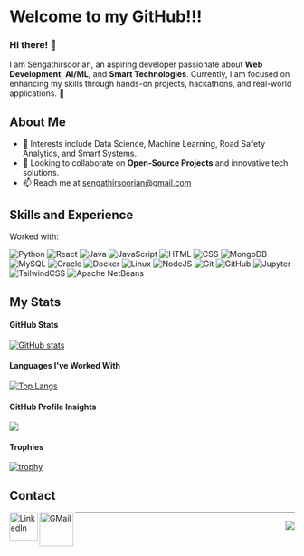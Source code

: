 # Welcome to my GitHub!!!

### Hi there! 👋
I am Sengathirsoorian, an aspiring developer passionate about **Web Development**, **AI/ML**, and **Smart Technologies**. Currently, I am focused on enhancing my skills through hands-on projects, hackathons, and real-world applications. 🚀

## About Me
- 🌱 Interests include Data Science, Machine Learning, Road Safety Analytics, and Smart Systems.
- 👯 Looking to collaborate on **Open-Source Projects** and innovative tech solutions.
- 📫 Reach me at sengathirsoorian@gmail.com
</div>

## Skills and Experience
Worked with:

![Python](https://img.shields.io/badge/python-3670A0?style=plastic&logo=python&logoColor=ffdd54)
![React](https://img.shields.io/badge/react-%2320232a.svg?style=plastic&logo=react&logoColor=%2361DAFB)
![Java](https://img.shields.io/badge/java-%23ED8B00.svg?style=plastic&logo=java&logoColor=white)
![JavaScript](https://img.shields.io/badge/javascript-%23F7DF1E.svg?style=plastic&logo=javascript&logoColor=black)
![HTML](https://img.shields.io/badge/html5-%23E34F26.svg?style=plastic&logo=html5&logoColor=white)
![CSS](https://img.shields.io/badge/css3-%231572B6.svg?style=plastic&logo=css3&logoColor=white)
![MongoDB](https://img.shields.io/badge/mongodb-%2347A248.svg?style=plastic&logo=mongodb&logoColor=white)
![MySQL](https://img.shields.io/badge/mysql-%2300f.svg?style=plastic&logo=mysql&logoColor=white)
![Oracle](https://img.shields.io/badge/oracle-%23F80000.svg?style=plastic&logo=oracle&logoColor=white)
![Docker](https://img.shields.io/badge/docker-%230db7ed.svg?style=plastic&logo=docker&logoColor=white)
![Linux](https://img.shields.io/badge/Linux-FCC624?style=plastic&logo=linux&logoColor=black)
![NodeJS](https://img.shields.io/badge/node.js-6DA55F?style=plastic&logo=node.js&logoColor=white)
![Git](https://img.shields.io/badge/git-%23F05033.svg?style=plastic&logo=git&logoColor=white)
![GitHub](https://img.shields.io/badge/github-%23121011.svg?style=plastic&logo=github&logoColor=white)
![Jupyter](https://img.shields.io/badge/jupyter-%23FA0F00.svg?style=plastic&logo=jupyter&logoColor=white)
![TailwindCSS](https://img.shields.io/badge/tailwindcss-%2338B2AC.svg?style=plastic&logo=tailwind-css&logoColor=white)
![Apache NetBeans](https://img.shields.io/badge/apache_netbeans-1B6AC6.svg?style=plastic&logo=apache-netbeans-ide&logoColor=white)

## My Stats

#### GitHub Stats
[![GitHub stats](https://github-readme-stats.vercel.app/api?username=Kavin-T&show_icons=true&theme=radical)](https://github.com/anuraghazra/github-readme-stats)

#### Languages I've Worked With
[![Top Langs](https://github-readme-stats.vercel.app/api/top-langs/?username=Kavin-T&theme=aura&layout=compact)](https://github.com/anuraghazra/github-readme-stats)

#### GitHub Profile Insights
![](https://komarev.com/ghpvc/?username=Kavin-T&style=plastic)

#### Trophies
[![trophy](https://github-profile-trophy.vercel.app/?username=sengathirsoorian&theme=radical&margin-w=10)](https://github.com/ryo-ma/github-profile-trophy)

## Contact
<a href="[https://linkedin.com/in/sengathirsoorian](https://www.linkedin.com/in/sengathir-soorian-elangovan-8932161b4/)">
  <img align="left" alt="LinkedIn" width="50-px" src="https://upload.wikimedia.org/wikipedia/commons/8/81/LinkedIn_icon.svg" />
</a>
<a href="mailto:sengathirsoorian@example.com">
  <img align="left" alt="GMail" width="60-px" src="https://upload.wikimedia.org/wikipedia/commons/7/7e/Gmail_icon_%282020%29.svg" />
</a>

---

<a href="http://commonmark.org">
  <img align="right" src="https://img.shields.io/badge/Made%20with-Markdown-1f425f.svg" />
</a>
